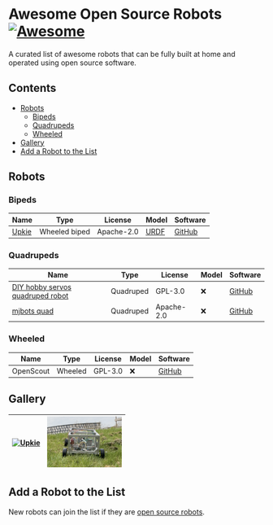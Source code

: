 # Awesome Open Source Robots [![Awesome](https://awesome.re/badge.svg)](https://awesome.re)

A curated list of awesome robots that can be fully built at home and operated using open source software.

## Contents

* [Robots](#robots)
    * [Bipeds](#bipeds)
    * [Quadrupeds](#quadrupeds)
    * [Wheeled](#wheeled)
* [Gallery](#gallery)
* [Add a Robot to the List](#add-a-robot-to-the-list)

## Robots

### Bipeds

| Name  | Type          | License    | Model | Software |
|-------|---------------|------------|-------|----------|
| [Upkie](https://hackaday.io/project/185729-upkie-wheeled-biped-robot) | Wheeled biped | Apache-2.0 | [URDF](https://github.com/tasts-robots/upkie_description) | [GitHub](https://github.com/tasts-robots) |

### Quadrupeds

| Name  | Type          | License    | Model | Software |
|-------|---------------|------------|-------|----------|
| [DIY hobby servos quadruped robot](https://hackaday.io/project/171456-diy-hobby-servos-quadruped-robot) | Quadruped | GPL-3.0 | ❌ | [GitHub](https://github.com/miguelasd688/4-legged-robot-model) |
| [mjbots quad](https://hackaday.io/project/167845-mjbots-quad) | Quadruped | Apache-2.0 | ❌ | [GitHub](https://github.com/mjbots/quad/) |

### Wheeled

| Name  | Type          | License    | Model | Software |
|-------|---------------|------------|-------|----------|
| OpenScout | Wheeled | GPL-3.0 | ❌ | [GitHub](https://github.com/cbedio/OpenScout) |

## Gallery

| <a href="https://hackaday.io/project/185729-upkie-wheeled-biped-robot"><img src="https://user-images.githubusercontent.com/1189580/172118225-dfb4c6e6-d56b-4d37-9bd2-56370cc25a35.png" alt="Upkie" height="100"> | <a href="https://github.com/cbedio/OpenScout"><img src="https://github.com/cbedio/OpenScout/blob/main/Documentation/Images/agriscout_incline.png" alt="OpenScout" height="100"></a> |
|--|--|

## Add a Robot to the List

New robots can join the list if they are [open source robots](CONTRIBUTING.md).
